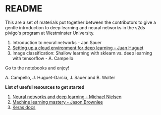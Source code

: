 # README

This are a set of materials put together between the contributors to give a gentle introduction to deep learning and neural networks in the s2ds pivigo's program at Westminster University.

1. Introduction to neural networks - Jan Sauer
2. [Setting up a cloud environment for deep learning - Juan Huguet](setupjupyteraws.ipynb)
3. Image classification: Shallow learning with sklearn vs. deep learning with tensorflow - A. Campello

Go to the notebooks and enjoy!

A. Campello, J. Huguet-Garcia, J. Sauer and B. Wolter

**List of useful resources to get started**
 1. [Neural networks and deep learning - Michael Nielsen](https://neuralnetworksanddeeplearning.com)
 2. [Machine learning mastery - Jason Brownlee](https://machinelearningmastery.com/?s=deep+learning&submit=Search)
 3. [Keras docs](https://keras.io/)
